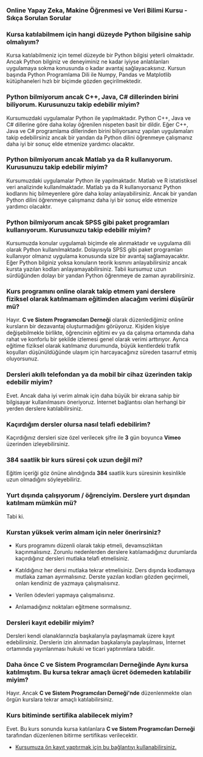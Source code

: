  ### Online Yapay Zeka, Makine Öğrenmesi ve Veri Bilimi Kursu - Sıkça Sorulan Sorular

### Kursa katılabilmem için hangi düzeyde Python bilgisine sahip olmalıyım?
Kursa katılabilmeniz için temel düzeyde bir Python bilgisi yeterli olmaktadır. Ancak Python bilginiz ve deneyiminiz ne kadar iyiyse anlatılanları uygulamaya sokma konusunda o kadar avantaj sağlayacaksınız. Kursun başında Python Programlama Dili ile Numpy, Pandas ve Matplotlib kütüphaneleri hızlı bir biçimde gözden geçirilmektedir. 

### Python bilmiyorum ancak C++, Java, C# dillerinden birini biliyorum. Kurusunuzu takip edebilir miyim?
Kursumuzdaki uygulamalar Python ile yapılmaktadır. Python C++, Java ve C# dillerine göre daha kolay öğrenilen nispeten basit bir dildir. Eğer C++, Java ve C# programlama dillerinden birini biliyorsanız yapılan uygulamaları takip edebilirsiniz ancak  bir yandan da Python dilini öğrenmeye çalışmanız daha iyi bir sonuç elde etmenize yardımcı olacaktır.

### Python bilmiyorum ancak Matlab ya da R kullanıyorum. Kurusunuzu takip edebilir miyim?
Kursumuzdaki uygulamalar Python ile yapılmaktadır. Matlab ve R istatistiksel veri analizinde kullanılmaktadır. Matlab ya da R kullanıyorsanız Python kodlarını hiç bilmeyenlere göre daha kolay anlayabilirsiniz. Ancak bir yandan Python dilini öğrenmeye çalışmanız daha iyi bir sonuç elde etmenize yardımcı olacaktır.

### Python bilmiyorum ancak SPSS gibi paket programları kullanıyorum. Kurusunuzu takip edebilir miyim?
Kursumuzda konular uygulamalı biçimde ele alınmaktadır ve uygulama dili olarak Python kullanılmaktadır. Dolayısıyla SPSS gibi paket programları kullanıyor olmanız uygulama konusunda size bir avantaj sağlamayacaktır. Eğer Python bilginiz yoksa konuların teorik kısmını anlayabilirsiniz ancak kursta yazılan kodları anlayamayabilirsiniz. Tabii kursumuz uzun sürdüğünden dolayı bir yandan Python öğrenmeye de zaman ayırabilirsiniz.  

### Kurs programını online olarak takip etmem yani derslere fiziksel olarak katılmamam eğitimden alacağım verimi düşürür mü?
Hayır. __C ve Sistem Programcıları Derneği__ olarak düzenlediğimiz online kursların bir dezavantaj oluşturmadığını görüyoruz. Kişiden kişiye değişebilmekle birlikte, öğrencinin eğitimi ev ya da çalışma ortamında daha rahat ve konforlu bir şekilde izlemesi genel olarak verimi arttırıyor. Ayrıca eğitime fiziksel olarak katılmanız durumunda, büyük kentlerdeki trafik koşulları düşünüldüğünde ulaşım için harcayacağınız süreden tasarruf etmiş oluyorsunuz.

### Dersleri akıllı telefondan ya da mobil bir cihaz üzerinden takip edebilir miyim?
Evet. Ancak daha iyi verim almak için daha büyük bir ekrana sahip bir bilgisayar kullanılmasını öneriyoruz. İnternet bağlantısı olan herhangi bir yerden derslere katılabilirsiniz.

### Kaçırdığım dersler olursa nasıl telafi edebilirim?
Kaçırdığınız dersleri size özel verilecek şifre ile  __3__  gün boyunca __Vimeo__ üzerinden izleyebilirsiniz.

### 384 saatlik bir kurs süresi çok uzun değil mi?
Eğitim içeriği göz önüne alındığında __384__ saatlik kurs süresinin kesinlikle uzun olmadığını söyleyebiliriz. 

### Yurt dışında çalışıyorum / öğrenciyim. Derslere yurt dışından katılmam mümkün mü?
Tabi ki. 

### Kurstan yüksek verim almam için neler önerirsiniz?
+ Kurs programını düzenli olarak takip etmeli, devamsızlıktan kaçınmalısınız. Zorunlu nedenlerden derslere katılamadığınız durumlarda kaçırdığınız dersleri mutlaka telafi etmelisiniz.

+ Katıldığınız her dersi mutlaka tekrar etmelisiniz. Ders dışında kodlamaya mutlaka zaman ayırmalısınız. Derste yazılan kodları gözden geçirmeli, onları kendiniz de yazmaya çalışmalısınız.

+ Verilen ödevleri yapmaya çalışmalısınız.

+ Anlamadığınız noktaları eğitmene sormalısınız.

### Dersleri kayıt edebilir miyim?
Dersleri kendi olanaklarınızla başkalarıyla paylaşmamak üzere kayıt edebilirsiniz. Derslerin izin alınmadan başkalarıyla paylaşılması, İnternet ortamında yayınlanması hukuki ve ticari yaptırımlara tabidir.

### Daha önce C ve Sistem Programcıları Derneğinde Aynı kursa katılmıştım. Bu kursa tekrar amaçlı ücret ödemeden katılabilir miyim?
Hayır. Ancak __C ve Sistem Programcıları Derneği'nde__ düzenlenmekte olan örgün kurslara tekrar amaçlı katılabilirsiniz.

### Kurs bitiminde sertifika alabilecek miyim?
Evet. Bu kurs sonunda kursa katılanlara __C ve Sistem Programcıları Derneği__ tarafından düzenlenen bitirme sertifikası verilecektir.

+ [Kursumuza ön kayıt yaptırmak için bu bağlantıyı kullanabilirsiniz.](https://us02web.zoom.us/meeting/register/tZwuduCoqT8pG9XxaqNsZmLX8elLKAG_6GOk)
